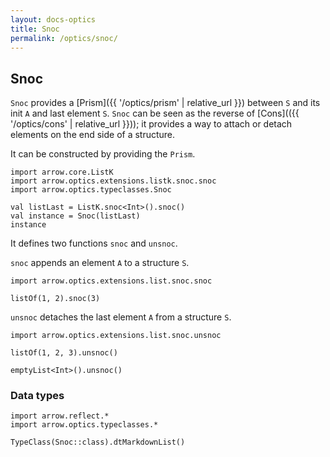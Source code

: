 ```yaml
---
layout: docs-optics
title: Snoc
permalink: /optics/snoc/
---
```


## Snoc


`Snoc` provides a [Prism]({{ '/optics/prism' | relative_url }}) between `S` and its init `A` and last element `S`.
`Snoc` can be seen as the reverse of [Cons](({{ '/optics/cons' | relative_url }})); it provides a way to attach or detach elements on the end side of a structure.

It can be constructed by providing the `Prism`.

```kotlin:ank
import arrow.core.ListK
import arrow.optics.extensions.listk.snoc.snoc
import arrow.optics.typeclasses.Snoc

val listLast = ListK.snoc<Int>().snoc()
val instance = Snoc(listLast)
instance
```

It defines two functions `snoc` and `unsnoc`.

`snoc` appends an element `A` to a structure `S`.

```kotlin:ank
import arrow.optics.extensions.list.snoc.snoc

listOf(1, 2).snoc(3)
```

`unsnoc` detaches the last element `A` from a structure `S`.

```kotlin:ank
import arrow.optics.extensions.list.snoc.unsnoc

listOf(1, 2, 3).unsnoc()
```
```kotlin:ank
emptyList<Int>().unsnoc()
```

### Data types

```kotlin:ank:replace
import arrow.reflect.*
import arrow.optics.typeclasses.*

TypeClass(Snoc::class).dtMarkdownList()
```
